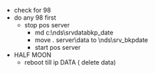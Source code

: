 - check for 98
- do any 98 first
	- stop pos server
		- md c:\nds\srvdatabkp_date
		- move *.* server\data to \nds\srv_bkpdate
		- start pos server
- HALF MOON
	- reboot till ip DATA ( delete data)